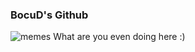 ### BocuD's Github
![memes](https://image.myanimelist.net/ui/5LYzTBVoS196gvYvw3zjwKhuAVfthvRks8XAW_NG3LGWNs0tT9jj6RkkWh1TSU-Q)
What are you even doing here :)
